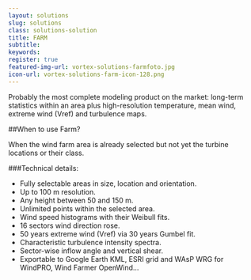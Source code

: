 ```yaml
---
layout: solutions
slug: solutions
class: solutions-solution
title: FARM
subtitle:
keywords: 
register: true
featured-img-url: vortex-solutions-farmfoto.jpg
icon-url: vortex-solutions-farm-icon-128.png
---
```


<p class="lead">Probably the most complete modeling product on the market: long-term statistics within an area plus high-resolution temperature, mean wind, extreme wind (Vref) and turbulence maps.</p>

##When to use Farm?

When the wind farm area is already selected but not yet the turbine locations or their class.

###Technical details:

- Fully selectable areas in size, location and orientation.
- Up to 100 m resolution.
- Any height between 50 and 150 m.
- Unlimited points within the selected area.
- Wind speed histograms with their Weibull fits.
- 16 sectors wind direction rose.
- 50 years extreme wind (Vref) via 30 years Gumbel fit.
- Characteristic turbulence intensity spectra.
- Sector-wise inflow angle and vertical shear.
- Exportable to Google Earth KML, ESRI grid and WAsP WRG for WindPRO, Wind Farmer OpenWind...